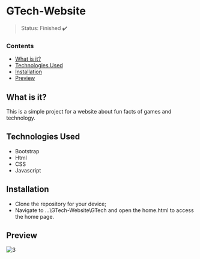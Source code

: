 <h1>GTech-Website</h1>

> Status: Finished ✔️

### Contents
  
* [What is it?](#what-is-it)
* [Technologies Used](#technologies)
* [Installation](#installation)
* [Preview](#preview)

## <a name="what-is-it"></a>What is it?

This is a simple project for a website about fun facts of games and technology.

## <a name="technologies"></a>Technologies Used

- Bootstrap
- Html
- CSS
- Javascript

## <a name="installation"></a>Installation

- Clone the repository for your device;
- Navigate to ...\GTech-Website\GTech and open the home.html to access the home page.

## <a name="preview"></a>Preview
![3](https://user-images.githubusercontent.com/41877566/211178359-d4123a52-cec1-474c-85c4-1a61d8cf66f8.jpeg)

